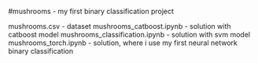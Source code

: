 #mushrooms - my first binary classification project

mushrooms.csv - dataset
mushrooms_catboost.ipynb - solution with catboost model
mushrooms_classification.ipynb - solution with svm model 
mushrooms_torch.ipynb - solution, where i use my first neural network binary classification
